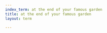 ```yaml
---
index_term: at the end of your famous garden
title: at the end of your famous garden
layout: term

---
```

